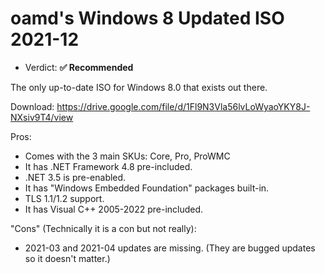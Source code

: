 # oamd's Windows 8 Updated ISO 2021-12

- Verdict: **✅ Recommended**

The only up-to-date ISO for Windows 8.0 that exists out there.

Download: https://drive.google.com/file/d/1Fl9N3Vla56lvLoWyaoYKY8J-NXsiv9T4/view

Pros:
- Comes with the 3 main SKUs: Core, Pro, ProWMC
- It has .NET Framework 4.8 pre-included.
- .NET 3.5 is pre-enabled.
- It has "Windows Embedded Foundation" packages built-in.
- TLS 1.1/1.2 support.
- It has Visual C++ 2005-2022 pre-included.

"Cons" (Technically it is a con but not really):
- 2021-03 and 2021-04 updates are missing. (They are bugged updates so it doesn't matter.)